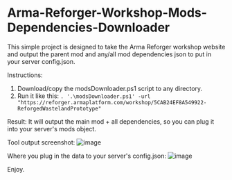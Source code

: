 # Arma-Reforger-Workshop-Mods-Dependencies-Downloader
This simple project is designed to take the Arma Reforger workshop website and output the parent mod and any/all mod dependencies json to put in your server config.json.

Instructions:
1. Download/copy the modsDownloader.ps1 script to any directory.
2. Run it like this:
    ```. '.\modsDownloader.ps1' -url "https://reforger.armaplatform.com/workshop/5CAB24EF8A549922-ReforgedWastelandPrototype"```

Result:
It will output the main mod + all dependencies, so you can plug it into your server's mods object.

Tool output screenshot:
![image](https://github.com/SirFrostingham/Arma-Reforger-Workshop-Mods-Dependencies-Downloader/assets/4725943/128c6999-4b21-48f4-8613-353f811f4cdf)

Where you plug in the data to your server's config.json:
![image](https://github.com/SirFrostingham/Arma-Reforger-Workshop-Mods-Dependencies-Downloader/assets/4725943/b09718a9-18b9-4fe6-916e-ab417d9e2686)

Enjoy.
